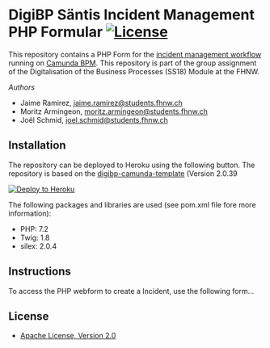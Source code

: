 # DigiBP Säntis Incident Management PHP Formular [![License](http://img.shields.io/:license-apache-blue.svg)](http://www.apache.org/licenses/LICENSE-2.0.html)
This repository contains a PHP Form for the [incident management workflow](https://github.com/DigiBP/digibp-saentis) running on [Camunda BPM](https://docs.camunda.org). This repository is part of the group assignment of the Digitalisation of the Business Processes (SS18) Module at the FHNW.

*Authors*
* Jaime Ramirez, [jaime.ramirez@students.fhnw.ch](mailto:jaime.ramirez@students.fhnw.ch)
* Moritz Armingeon, [moritz.armingeon@students.fhnw.ch](mailto:moritz.armingeon@students.fhnw.ch)
* Joël Schmid, [joel.schmid@students.fhnw.ch](mailto:joel.schmid@students.fhnw.ch)

## Installation
The repository can be deployed to Heroku using the following button. The repository is based on the [digibp-camunda-template](https://github.com/DigiBP/digibp-camunda-template) (Version 2.0.39

[![Deploy to Heroku](https://www.herokucdn.com/deploy/button.png)](https://heroku.com/deploy)

The following packages and libraries are used (see pom.xml file fore more information):
- PHP: 7.2
- Twig: 1.8
- silex: 2.0.4

## Instructions
To access the PHP webform to create a Incident, use the following form...

## License

- [Apache License, Version 2.0](https://github.com/DigiBP/digibp-archetype-camunda-boot/blob/master/LICENSE)


